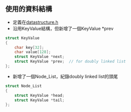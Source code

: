 ## 使用的資料結構
- 定義在[datastructure.h](./include/datastructure.h)
- 沿用KeyValue結構，但新增了一個KeyValue *prev
```c
struct KeyValue
{
	char key[32];
	char value[128];
	struct KeyValue *next;
	struct KeyValue *prev;	// for doubly linked list
};
```
- 新增了一個Node_List，紀錄doubly linked list的頭尾
```c
struct Node_List
{
	struct KeyValue *head;
	struct KeyValue *tail;
};
```